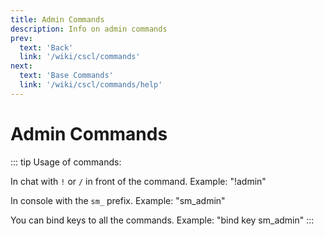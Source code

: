 ```yaml
---
title: Admin Commands
description: Info on admin commands
prev: 
  text: 'Back'
  link: '/wiki/cscl/commands'
next: 
  text: 'Base Commands'
  link: '/wiki/cscl/commands/help'
---
```


# Admin Commands

::: tip
Usage of commands:

In chat with `!` or `/` in front of the command. Example: "!admin"

In console with the `sm_` prefix. Example: "sm_admin"

You can bind keys to all the commands. Example: "bind key sm_admin"
:::
